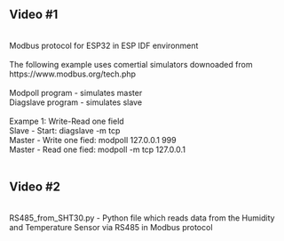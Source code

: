 <h2> Video #1 </h2><br>
Modbus protocol for ESP32 in ESP IDF environment  <br>
 <br>
The following example uses comertial simulators downoaded from https://www.modbus.org/tech.php  <br> <br>
Modpoll program   - simulates master  <br>
Diagslave program - simulates slave  <br> <br>
Exampe 1: Write-Read one field   <br>
Slave 	- Start: 				diagslave -m tcp  <br>
Master 	- Write one fied:		modpoll 127.0.0.1 999  <br>
Master 	- Read one fied:		modpoll -m tcp 127.0.0.1  <br><br>
<h2> Video #2 </h2><br>
RS485_from_SHT30.py - Python file which reads data from the Humidity and Temperature Sensor via RS485 in Modbus protocol
